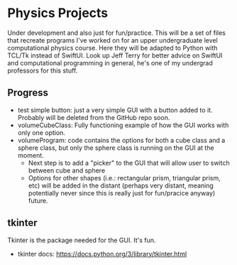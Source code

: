 # Physics Projects 
Under development and also just for fun/practice. This will be a set of files that recreate programs I've worked on for an upper undergraduate level computational physics course. Here they will be adapted to Python with TCL/Tk instead of SwiftUI. Look up Jeff Terry for better advice on SwiftUI and computational programming in general, he's one of my undergrad professors for this stuff.

## Progress
  - test simple button: just a very simple GUI with a button added to it. Probably will be deleted from the GitHub repo soon.
  - volumeCubeClass: Fully functioning example of how the GUI works with only one option.
  - volumeProgram: code contains the options for both a cube class and a sphere class, but only the sphere class is running on the GUI at the moment.
    - Next step is to add a "picker" to the GUI that will allow user to switch between cube and sphere
    - Options for other shapes (i.e.: rectangular prism, triangular prism, etc) will be added in the distant (perhaps very distant, meaning potentially never since this is really just for fun/pracice anyway) future.

## tkinter
Tkinter is the package needed for the GUI. It's fun.
  - tkinter docs: https://docs.python.org/3/library/tkinter.html

